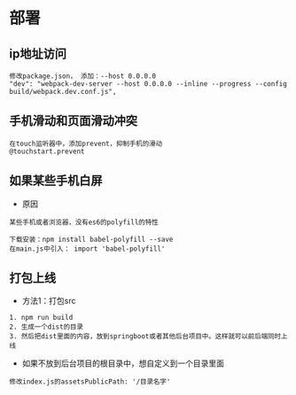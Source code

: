 # 部署

## ip地址访问
```text
修改package.json， 添加：--host 0.0.0.0
"dev": "webpack-dev-server --host 0.0.0.0 --inline --progress --config build/webpack.dev.conf.js",
```

## 手机滑动和页面滑动冲突
```text
在touch监听器中，添加prevent，抑制手机的滑动
@touchstart.prevent
```

## 如果某些手机白屏
- 原因
```text
某些手机或者浏览器，没有es6的polyfill的特性
```
```text
下载安装：npm install babel-polyfill --save
在main.js中引入： import 'babel-polyfill'
```

## 打包上线
- 方法1：打包src
```text
1. npm run build
2. 生成一个dist的目录
3. 然后把dist里面的内容，放到springboot或者其他后台项目中。这样就可以前后端同时上线
```
- 如果不放到后台项目的根目录中，想自定义到一个目录里面
```text
修改index.js的assetsPublicPath: '/目录名字'
```



